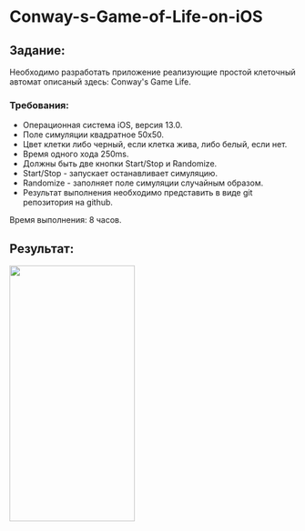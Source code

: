 # Conway-s-Game-of-Life-on-iOS
  
  ## Задание:  
  
Необходимо разработать приложение реализующие простой клеточный автомат описаный здесь: Conway's Game Life.  
  
### Требования:  
- Операционная система iOS, версия 13.0. 
- Поле симуляции квадратное 50x50.
- Цвет клетки либо черный, если клетка жива, либо белый, если нет. 
- Время одного хода 250ms.
- Должны быть две кнопки Start/Stop и Randomize.
- Start/Stop - запускает останавливает симуляцию.
- Randomize - заполняет поле симуляции случайным образом.
- Результат выполнения необходимо представить в виде git репозитория на github.
  
Время выполнения: 8 часов.  
  
## Результат:

<img src="./conways_game.gif" width="220" height="450" align="center">
